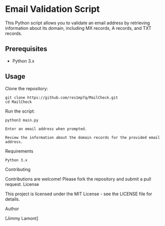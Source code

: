 Email Validation Script
=======================

This Python script allows you to validate an email address by retrieving information about its domain, including MX records, A records, and TXT records.

Prerequisites
-------------

*   Python 3.x

Usage
-------------
Clone the repository:



    git clone https://github.com/res1mp7q/MailCheck.git
    cd MailCheck

Run the script:


    python3 main.py

    Enter an email address when prompted.

    Review the information about the domain records for the provided email address.

Requirements

    Python 3.x

Contributing

Contributions are welcome! Please fork the repository and submit a pull request.
License

This project is licensed under the MIT License - see the LICENSE file for details.


Author



[Jimmy Lamont]